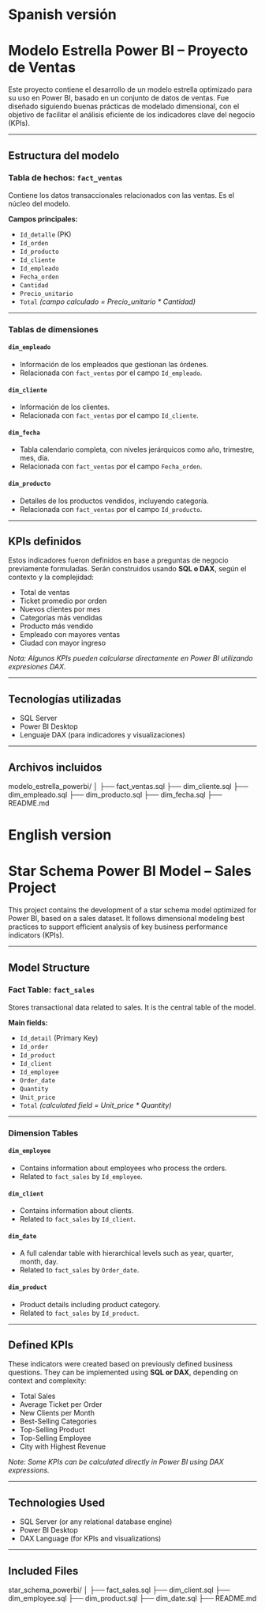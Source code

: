 # Spanish versión

# Modelo Estrella Power BI – Proyecto de Ventas

Este proyecto contiene el desarrollo de un modelo estrella optimizado para su uso en Power BI, basado en un conjunto de datos de ventas. Fue diseñado siguiendo buenas prácticas de modelado dimensional, con el objetivo de facilitar el análisis eficiente de los indicadores clave del negocio (KPIs).

---

## Estructura del modelo

### Tabla de hechos: `fact_ventas`
Contiene los datos transaccionales relacionados con las ventas. Es el núcleo del modelo.

**Campos principales:**
- `Id_detalle` (PK)
- `Id_orden`
- `Id_producto`
- `Id_cliente`
- `Id_empleado`
- `Fecha_orden`
- `Cantidad`
- `Precio_unitario`
- `Total` *(campo calculado = Precio_unitario * Cantidad)*

---

### Tablas de dimensiones

#### `dim_empleado`
- Información de los empleados que gestionan las órdenes.
- Relacionada con `fact_ventas` por el campo `Id_empleado`.

#### `dim_cliente`
- Información de los clientes.
- Relacionada con `fact_ventas` por el campo `Id_cliente`.

#### `dim_fecha`
- Tabla calendario completa, con niveles jerárquicos como año, trimestre, mes, día.
- Relacionada con `fact_ventas` por el campo `Fecha_orden`.

#### `dim_producto`
- Detalles de los productos vendidos, incluyendo categoría.
- Relacionada con `fact_ventas` por el campo `Id_producto`.

---

## KPIs definidos

Estos indicadores fueron definidos en base a preguntas de negocio previamente formuladas. Serán construidos usando **SQL o DAX**, según el contexto y la complejidad:

-  Total de ventas
-  Ticket promedio por orden
-  Nuevos clientes por mes
-  Categorías más vendidas
-  Producto más vendido
-  Empleado con mayores ventas
-  Ciudad con mayor ingreso

*Nota: Algunos KPIs pueden calcularse directamente en Power BI utilizando expresiones DAX.*

---

## Tecnologías utilizadas

- SQL Server
- Power BI Desktop
- Lenguaje DAX (para indicadores y visualizaciones)

---

## Archivos incluidos
modelo_estrella_powerbi/
│
├── fact_ventas.sql
├── dim_cliente.sql
├── dim_empleado.sql
├── dim_producto.sql
├── dim_fecha.sql
├── README.md


# English version

# Star Schema Power BI Model – Sales Project

This project contains the development of a star schema model optimized for Power BI, based on a sales dataset. It follows dimensional modeling best practices to support efficient analysis of key business performance indicators (KPIs).

---

## Model Structure

### Fact Table: `fact_sales`
Stores transactional data related to sales. It is the central table of the model.

**Main fields:**
- `Id_detail` (Primary Key)
- `Id_order`
- `Id_product`
- `Id_client`
- `Id_employee`
- `Order_date`
- `Quantity`
- `Unit_price`
- `Total` *(calculated field = Unit_price * Quantity)*

---

### Dimension Tables

#### `dim_employee`
- Contains information about employees who process the orders.
- Related to `fact_sales` by `Id_employee`.

#### `dim_client`
- Contains information about clients.
- Related to `fact_sales` by `Id_client`.

#### `dim_date`
- A full calendar table with hierarchical levels such as year, quarter, month, day.
- Related to `fact_sales` by `Order_date`.

#### `dim_product`
- Product details including product category.
- Related to `fact_sales` by `Id_product`.

---

##  Defined KPIs

These indicators were created based on previously defined business questions. They can be implemented using **SQL or DAX**, depending on context and complexity:

-  Total Sales
-  Average Ticket per Order
-  New Clients per Month
-  Best-Selling Categories
-  Top-Selling Product
-  Top-Selling Employee
-  City with Highest Revenue

*Note: Some KPIs can be calculated directly in Power BI using DAX expressions.*

---

## Technologies Used

- SQL Server (or any relational database engine)
- Power BI Desktop
- DAX Language (for KPIs and visualizations)

---

## Included Files
star_schema_powerbi/
│
├── fact_sales.sql
├── dim_client.sql
├── dim_employee.sql
├── dim_product.sql
├── dim_date.sql
├── README.md
